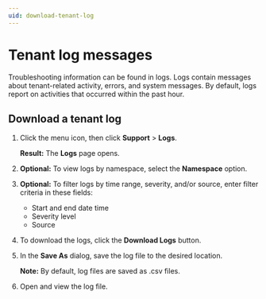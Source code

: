 ```yaml
---
uid: download-tenant-log
---
```


# Tenant log messages

Troubleshooting information can be found in logs. Logs contain messages about tenant-related activity, errors, and system messages. By default, logs report on activities that occurred within the past hour.

## Download a tenant log

1. Click the menu icon, then click **Support** > **Logs**.

   **Result:** The **Logs** page opens.

1. **Optional:** To view logs by namespace, select the **Namespace** option.

1. **Optional:** To filter logs by time range, severity, and/or source, enter filter criteria in these fields:

    * Start and end date time
    * Severity level
    * Source

1. To download the logs, click the **Download Logs** button.

1. In the **Save As** dialog, save the log file to the desired location.

   **Note:** By default, log files are saved as .csv files.

1. Open and view the log file.
